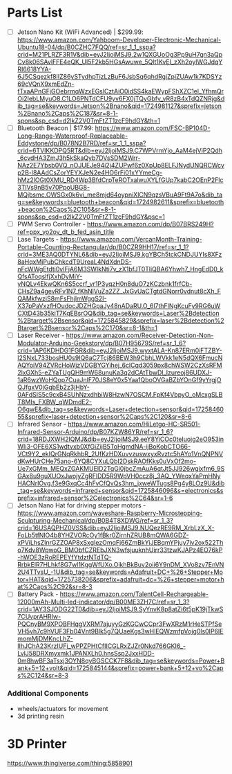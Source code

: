 # Parts List 
- [ ] Jetson Nano Kit (WiFi Advanced) | $299.99: https://www.amazon.com/Yahboom-Developer-Electronic-Mechanical-Ubuntu18-04/dp/B0CZHC7FQQ/ref=sr_1_1_sspa?crid=M21PLRZF3R1V&dib=eyJ2IjoiMSJ9.2w1QXGUoOg3Pp9uH7gn3aQpCv8k06SAvlFFE4eQK_Ul5F2kb5HGsAwuwe_5Qlt1KvEI_zXh2oylWGJdqYRI6618YYA-6J5CSqezkf8lIZ86ySTydhpTizLzBuF6JsbSq6qhdRgjZpiZUAw1k7KDSYz69cVQnX9xmEdZn-fTxaAPnGFjGOebrmqWzxEGslCztAiO0idSS4kaEWypFShXZC1el_YfhmQrOi2IebLMyuO8.C1LO6PNTdCFU9yv6FX0jTQyGbfv_vR8zB4xTdQZNRjg&dib_tag=se&keywords=Jetson%2Bnano&qid=1724981127&sprefix=jetson%2Bnano%2Caps%2C187&sr=8-1-spons&sp_csd=d2lkZ2V0TmFtZT1zcF9hdGY&th=1
- [ ] Bluetooth Beacon | $17.99: https://www.amazon.com/FSC-BP104D-Long-Range-Waterproof-Replaceable-Eddystone/dp/B078N2B7RD/ref=sr_1_1_sspa?crid=6TVIKKDPQ5RT&dib=eyJ2IjoiMSJ9.C7WPVrmYjo_AaM4ejViP2Qdh_6cvdHA3ZmJ3h5kSkaQyb7DVsSDM2Wrr-NAz2E7Ybsb0VQ_nOJUEJe94i2j4ZUPwf6z0XpUp8ELFJNydUNQRCWcyp2B-l8AAdCsZorYEYXJeN2e4HO6rFi01xYYmeCg-hMz2lOGt0XMU_RD4Wp3BfdCrpTeROTxalwuXYLfGUp7kabC2OEnP2Flc3TlVs9nB5v70PpoUBG8-MQjbsmc.OWSGx0k6vi_me8mjd64oypniXlCN9qzsVBuA9Ft9A7o&dib_tag=se&keywords=bluetooth+beacon&qid=1724982611&sprefix=bluetooth+beacon%2Caps%2C105&sr=8-1-spons&sp_csd=d2lkZ2V0TmFtZT1zcF9hdGY&psc=1
- [ ] PWM Servo Controller - https://www.amazon.com/dp/B07BRS249H?ref=ppx_yo2ov_dt_b_fed_asin_title
- [ ] Lase Targets - https://www.amazon.com/VercanMonth-Training-Portable-Counting-Rectangular/dp/B0CZR9HH17/ref=sr_1_1?crid=3ME3AQ0DTYNL6&dib=eyJ2IjoiMSJ9.kgYBCh5tckCNDJUYIs8XFz8aHqxMjPubChkcdT9UreaL4NdXdnDS-nFcWWgEtdti0vIFjA6M3SWIkNti7v_zX1bfJT0TliQBA6Yhwh7_HngEdD0_kQfsAToqslfjXxhDyMiY-yNQLv4EkwQKn6S5ccrf_vr1P3yqzH0n8duO7zKCzbnk1frfCb-CHsZ9a4gevRFv1N7_fKhNlVuZa2ZZ_JxGvUaCTgtdGNorr0vdnut8cXh_FQAMkfwziS8mFsFhjlmWggS2I-X37pPaVxzfHOudocJDZHGpaJy48nADaRU.O_6l7thFINgKcuFy9RG6uWCXtD43b35kiT7KqEBsrOQ&dib_tag=se&keywords=Laser%2Bdetection%2Btarget%2Bsensor&qid=1725845829&sprefix=laser%2Bdetection%2Btarget%2Bsensor%2Caps%2C170&sr=8-1&th=1
- [ ] Laser Receiver - https://www.amazon.com/Receiver-Detection-Non-Modulator-Arduino-Geekstory/dp/B07H95679S/ref=sr_1_6?crid=1AP6KDHDG1FGR&dib=eyJ2IjoiMSJ9.wyxtALA-Kn87ERm0iFTZBY-l2SNxL733bosHU0s9IQ6aC7Tcj86BEW3h9CbhLWVkk1eN5dQX6FmucNAQYoiV94ZVRcHoWjzVDGBYGYihej_6clCqd3059px8chWSW2CzXsRFM2lxGXh5-eZYaTUgQH9mW68unuKa3q2dCAtTbwDl_Izureoj86UDXJ-1aR6wzWoHQop7CuaJnlF70JS8eY0x5Yaa1QboOVGaBZbYOnGf9yYrgjOQJfgxV0jGqbEb2z3jHbY-0AFdSIS5c9cxB4SUhNzxdhbiW8HzwN7OSCM.FpKf4VbpyO_oMcxgSLBT8MIs_FXBW_qWDmdE2-O6gwE&dib_tag=se&keywords=Laser+detection+sensor&qid=1725846055&sprefix=laser+detection+sensor%2Caps%2C120&sr=8-6
- [ ] Infrared Sensor - https://www.amazon.com/HiLetgo-HC-SR501-Infrared-Sensor-Arduino/dp/B07KZW86YR/ref=sr_1_6?crid=18RDJXWH2IQMJ&dib=eyJ2IjoiMSJ9.eeY8YiCOc0teluojg2eO953inWIi3-OFE6XS1wdtvxb0XfGiZijB5ToHgmdNA-ijBoKobCTO66-VCt9Y2_ekIQrGNqRkhbR_2UfKzHDXuvvzuswxyxRvztc5hAYo1VnQNPNVdKwHUrCHe75ano-6YQ8CYXuLQbI2DskRAOfKks0uVxOf2mo-Ue7xGMm_MEQxZGAKMUEID2TqGi0jbcZmAuA6qtJt5JJ926wgixfm6_9SGAx8u9guXUOxJwojyZgRFlDD5R9WpVH0ccz8j_3AQ_YWeqxYaPmHNyHACNrIOvg.f3e9GxqCc4hFvCfQvQs3hm_jxweWTugs8Pg4y8LOz9U&dib_tag=se&keywords=infrared+sensor&qid=1725846096&s=electronics&sprefix=infrared+sensor%2Celectronics%2C64&sr=1-6
- [ ] Jetson Nano Hat for driving stepper motors - https://www.amazon.com/waveshare-Raspberry-Microstepping-Sculpturing-Mechanical/dp/B0B4T8XDWG/ref=sr_1_3?crid=16USAQPHZ0VSS&dib=eyJ2IjoiMSJ9.NUQezRE9RM_XrbLzX_X-FoLb5tfNlO4b8YHZVORcOy1fBkr0ZirnhZRUB8mQWA6GDZ-xPViLhsZInrGZZOAP8xSxgIezOmqFj66ZmBkYiJEBqmYPjuy7iv2ox522Tho7Kdv8WpwoG_BMObfCZREbJXN3wfsjuuknhUirr33tzwKJAPz4EO76kP-hWOE3zRoREPEYfYtdztNTdTQ-RrbkElR7HLhkf8G7wl1KggWfUXo.OikhBkBuv2oii6Y9nDM_XVo8zv7EnVN2U4TTvsU_-1U&dib_tag=se&keywords=Adafruit+DC+%26+Stepper+Motor+HAT&qid=1725738206&sprefix=adafruit+dc+%26+stepper+motor+hat%2Caps%2C92&sr=8-3
- [ ] Battery Pack - https://www.amazon.com/TalentCell-Rechargeable-12000mAh-Multi-led-indicator/dp/B00ME3ZH7C/ref=sr_1_3?crid=1AY3SJODG22T0&dib=eyJ2IjoiMSJ9.SyYnvK8p8atZi6t5pK19jTkwS7CUvprAHRIw-PQCnyBM9XPOBFHqgVXRM7ajuyyGzKGCwCCpr3FwXRzM1rHeSTPfSeVH5vh7c9hVUF3Fb04Vnt9Blk5g7QUaeKgs3wHlEQWzmfpVojg0ls0IP6lEmomMjDMKncLhZ-lIhJChA23KrzIUFj_wPPZPHtCfIICGLRxZJZr0Nkd766GKI6_-LvlJ58DRXmyxmk1JPANXLh0.hnsSsp2JxxHDD-0m8hwBF3aTsxj3OYN8qyBGSCCK7F8&dib_tag=se&keywords=Power+Bank+5+12+volt&qid=1725845144&sprefix=power+bank+5+12+vo%2Caps%2C124&sr=8-3

### Additional Components 
- wheels/actuators for movement
- 3d printing resin 

# 3D Printer 
https://www.thingiverse.com/thing:5858901